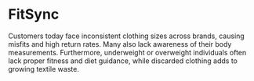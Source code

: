 # FitSync
Customers today face inconsistent clothing sizes across brands, causing misfits and high return rates. Many also lack awareness of their body measurements. Furthermore, underweight or overweight individuals often lack proper fitness and diet guidance, while discarded clothing adds to growing textile waste.
